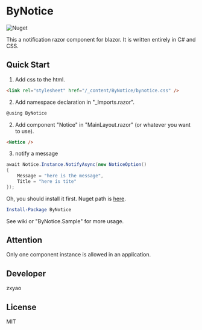 # ByNotice

![Nuget](https://img.shields.io/nuget/v/ByNotice)

This a notification razor component for blazor. It is written entirely in C# and CSS.

## Quick Start

1. Add css to the html.

```html
<link rel="stylesheet" href="/_content/ByNotice/bynotice.css" />
```

2. Add namespace declaration in "_Imports.razor".

```c#
@using ByNotice
```
2. Add component "Notice" in "MainLayout.razor" (or whatever you want to use).

``` html
<Notice />
```

3. notify a message

```c#
await Notice.Instance.NotifyAsync(new NoticeOption()
{
    Message = "here is the message",
    Title = "here is tite"
});
```

Oh, you should install it first. Nuget path is [here](https://www.nuget.org/packages/ByNotice/).

```powershell
Install-Package ByNotice
```

See wiki or "ByNotice.Sample" for more usage.

## Attention

Only one component instance is allowed in an application.

## Developer

zxyao

## License

MIT